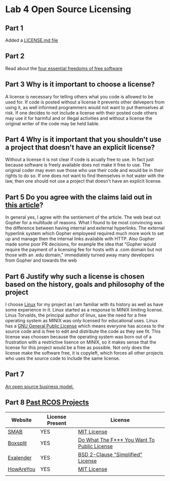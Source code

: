 # Lab 4 Open Source Licensing

## Part 1
Added a [LICENSE.md file](https://github.com/JoeyHinckley34/oss-repo-template/blob/master/labs/lab-04/LICENSE)  <br />


## Part 2 <br />
Read about the [four essential freedoms of free software](http://www.gnu.org/philosophy/free-sw.html) <br />


## Part 3 Why is it important to choose a license?
A license is necessary for telling others what you code is allowed to be used for. If code is posted without a license it prevents other delvepers from using it, as well informed programmers would not want to put themselves at risk. If one decides to not include a license with their posted code others may use it for harmful and or illegal activities and without a license the original writer of the code may be held liable. <br />

## Part 4 Why is it important that you shouldn't use a project that doesn't have an explicit license?
Without a license it is not clear if code is acually free to use. In fact just because software is freely available does not make it free to use. The original coder may even sue those who use their code and would be in their rights to do so. If one does not want to find themselves in hot water with the law, then one should not use a project that doesn't have an explicit license. <br />

## Part 5 Do you agree with the claims laid out in [this article](https://ils.unc.edu/callee/gopherpaper.htm)? 
In general yes, I agree with the sentiement of the article. The web beat out Gopher for a multitude of reasons. What I found to be most convincing was the difference between having internal and external hyperlinks. The external hyperlink system which Gopher employeed required much more work to set up and manage then the internal links available with HTTP. Also Gopher made some poor PR decisions, for example the idea that "Gopher would require the payment of a licensing fee for hosts with a .com domain but not those with an .edu domain," immediately turned away many developers from Gopher and towards the web

## Part 6 Justify why such a license is chosen based on the history, goals and philosophy of the project
I choose [Linux](https://en.wikipedia.org/wiki/Linux) for my project as I am familiar with its history as well as have some experience in it. Linux started as a response to MINIX limiting license. Linus Torvalds, the principal author of linux, saw the need for a free operating system as MINIX was only licensed for educational uses. Linux has a [GNU General Public License](https://en.wikipedia.org/wiki/GNU_General_Public_License) which means everyone has access to the source code and is free to edit and distribute the code as they see fit. This license was choosen because the operating system was born out of a frustration with a restrictive lisence on MINIX, so it makes sense that the license for this project would be a free as possible. Not only does the license make the software free, it is copyleft, which forces all other projects who uses the source code to include the same license. 

## Part 7
[An open source business model.](https://github.com/JoeyHinckley34/lab4part7)

## Part 8 [Past RCOS Projects](https://observatory.rcos.io/projects/past)

| Website | License Present | License |
| --- | --- | --- |
| [SMAB](https://github.com/seanmiller969/smab)  | YES | [MIT License](https://github.com/SeanMiller969/SMAB/blob/master/LICENSE) |
| [Boxsplit](https://github.com/nearlyeveryone/boxsplit) | YES | [Do What The F*** You Want To Public License](https://github.com/nearlyeveryone/boxsplit/blob/master/LICENSE) |
| [Exalender](https://github.com/natsr4/exalendar) | YES | [BSD 2-Clause "Simplified" License](https://github.com/NatSR4/Exalendar/blob/master/LICENSE) |
| [HowAreYou](https://github.com/nicklczk/howareyou) | YES | [MIT License](https://github.com/nicklczk/HowAreYou/blob/master/LICENSE) |
| | | |



